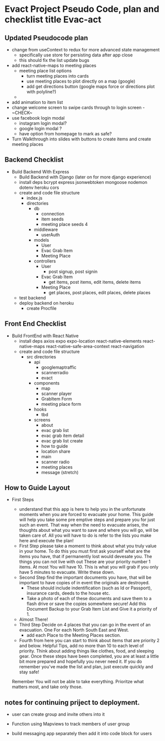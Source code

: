 # Evact Project  Pseudo Code, plan and checklist title Evac-act

## Updated Pseudocode plan
- change from useContext to redux for more advanced state management
    - specifically use store for persisting data after app close 
    - this should fix the list update bugs 
- add react-native-maps to meeting places
    - meeting place list options 
        - turn meeting places into cards 
        - use meeting places to plot directly on a map (google)
        - add get directions button (google maps force or directions plot with polyline?)
    - 
- add animation to item list 
- change welcome screen to swipe cards through to login screen - ~CHECK~
- use facebook login modal
    - instagram login modal?
    - google login modal ? 
    - have option from homepage to mark as safe?
- Turn Walkthrough into slides with buttons to create items and create meeting places


## Backend Checklist
- Build Backend With Express
    -  Build Backend with Django (later on for more django experience)
    - install deps bcrypt express jsonwebtoken mongoose nodemon dotenv heroku cors 
    - create and code file structure 
        - index.js
        - directories
            - db
                - connection
                - item seeds 
                - meeting place seeds 4
            - middleware
                - userAuth
            - models
                - User
                - Evac Grab Item
                - Meeting Place
            - controllers
                - User
                    - post signup, post signin
                - Evac Grab Item
                    - get items, post items, edit items, delete items
                - Meeting Place
                    - get places, post places, edit places, delete places
    - test backend 
    - deploy backend on heroku
        - create Procfile
## Front End Checklist
- Build FrontEnd with React Native
    - install deps axios expo expo-location react-native-elements react-native-maps react-native-safe-area-context react-navigation 
    - create  and code file structure
        - src directories 
            - api
                - googlemaptraffic
                - scannerradio
                - evact 
            - components
                - map
                - scanner player
                - GrabItem Form
                - meeting place form
            - hooks
                - tbd
            - screens
                - about 
                - evac grab list
                - evac grab item detail
                - evac grab list create
                - how to guide
                - location share
                - main
                - scanner radio
                - meeting places 
                - message (stretch)
                



## How to Guide Layout
- First Steps 
    - understand that this app is here to help you in the unfortunate moments when you are forced to evacuate your home. This guide will help you take some pre emptive steps and prepare you for just such an event. That way when the need to evacuate arises, the thoughts about what you want to save and where you will go, will be taken care of. All you will have to do is refer to the lists you make here and execute the plan!
    - First Step please take a moment to think about what you truly value in your home. To do this you must first ask yourself what are the items  you have, that if permanently lost would devesate you. The things you can not live with out These are your priority number 1 items. At most You will have 10. This is what you will grab if you only have 5 minutes to evacuate. Write these down.
    - Second Step find the important documents you have, that will be important to have copies of in event the originals are destroyed.
        - These should include indentification (such as Id or Passport), insurance cards, deeds to the house etc. 
        - Take a photo of each of these documents and save them to a flash drive or save the copies somewhere secure! Add this Document Backup to your Grab Item List and Give it a priority of 1. 
    - Almost There! 
    - Third Step Decide on 4 places that you can go in the event of an evacuation. One For each North South East and West. 
        - add each Place to the Meeting Places section.
    - Fourth from here you can start to think about items that are priority 2 and below. Helpful Tips, add no more than 10 to each level of priority. Think about adding things like clothes, food, and sleeping gear.
        Once these steps have been completed, you are at least a little bit more prepared and hopefully you never need it. If you do remember you've made the list and plan, just execute quickly and stay safe!


    Remember You will not be able to take everything. Prioritze what matters most, and take only those. 

## notes for continuing priject to deployment.
- user can create group and invite others into it

- Function using Mapviews to track members of user group
- build messaging app separately then add it into code block for users
